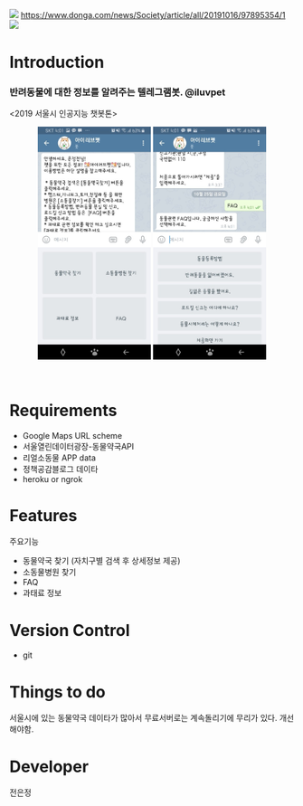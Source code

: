 <a href="https://www.python.org/downloads/release/python-370/"><img src='https://img.shields.io/badge/python-3.7-blue'></a>
https://www.donga.com/news/Society/article/all/20191016/97895354/1
<img src="https://static.wixstatic.com/media/44b6f1_6f068186e4094563a3fc05a6bd51b9f4~mv2_d_4016_1878_s_2.jpeg/v1/fill/w_925,h_433,al_c,q_90,usm_0.66_1.00_0.01/44b6f1_6f068186e4094563a3fc05a6bd51b9f4~mv2_d_4016_1878_s_2.webp" > </img>
# Introduction
### 반려동물에 대한 정보를 알려주는 텔레그램봇. @iluvpet <br />
<2019 서울시 인공지능 챗봇톤><br />
<p style="text-align: center;">
<img width="200px" src="./introimg_1.jpg">
<img width="200px" src="./introimg_2.jpg">

</p>
<br/>

# Requirements
* Google Maps URL scheme
* 서울열린데이터광장-동물약국API
* 리얼소동물 APP data
* 정책공감블로그 데이타
* heroku or ngrok

# Features
주요기능<br />
* 동물약국 찾기 (자치구별 검색 후 상세정보 제공)
* 소동물병원 찾기
* FAQ
* 과태료 정보


# Version Control
* git 

# Things to do
서울시에 있는 동물약국 데이타가 많아서 무료서버로는 계속돌리기에 무리가 있다. 개선해야함.

# Developer
전은정

